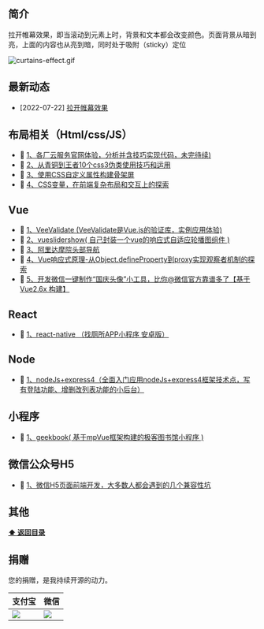 <!--
 * @Description: 
 * @Version: 1.0
 * @Autor: caohq33221
 * @Date: 2022-07-22 16:06:42
 * @LastEditors: codercao
 * @LastEditTime: 2022-07-22 16:42:11
-->

## 简介 

拉开帷幕效果，即当滚动到元素上时，背景和文本都会改变颜色。页面背景从暗到亮，上面的内容也从亮到暗，同时处于吸附（sticky）定位

![curtains-effect.gif](https://p6-juejin.byteimg.com/tos-cn-i-k3u1fbpfcp/4c79c55d557e46eba468614a2b858123~tplv-k3u1fbpfcp-watermark.image?)

## 最新动态  

- [2022-07-22] [拉开帷幕效果](https://github.com/HongqingCao/my-code/tree/curtains-effect)   




## 布局相关（Html/css/JS）  
- :book: [1、各厂云服务官网体验，分析并含技巧实现代码，未完待续)]()  
- :book: [2、从青铜到王者10个css3伪类使用技巧和运用](https://github.com/HongqingCao/my-code/tree/Pseudo-classes)  
- :book: [3、使用CSS自定义属性构建骨架屏](https://github.com/HongqingCao/my-code/tree/skeleton-demo)  
- :book: [4、CSS变量，在前端复杂布局和交互上的探索](https://github.com/HongqingCao/my-code/tree/dry-switching-with-css)  

## Vue  

- :book: [1、VeeValidate (VeeValidate是Vue.js的验证库，实例应用体验)](https://github.com/HongqingCao/my-code/tree/VeeValidate)  
- :book: [2、vueslidershow( 自己封装一个vue的响应式自适应轮播图组件 )](https://github.com/HongqingCao/my-code/tree/VueSliderShow)  
- :book: [3、阿里达摩院头部导航](https://github.com/HongqingCao/my-code/tree/damopotal)  
- :book: [4、Vue响应式原理-从Object.defineProperty到proxy实现观察者机制的探索](https://juejin.im/post/5d7201cdf265da03d7283e1d)  
- :book: [5、开发微信一键制作“国庆头像”小工具，比你@微信官方靠谱多了【基于 Vue2.6x 构建】](https://juejin.im/post/5d8dbc28f265da5bac300c00)  
  
## React  

- :book: [1、react-native （找厕所APP小程序 安卓版）](https://github.com/HongqingCao/my-code/tree/Toilet-React-native)  

  
 
## Node  
- :book:  [1、nodeJs+express4（全面入门应用nodeJs+express4框架技术点，写有登陆功能、增删改列表功能的小后台）](https://github.com/HongqingCao/my-code/tree/Node-Express4)   

## 小程序  
- :book: [1、geekbook( 基于mpVue框架构建的极客图书馆小程序 )](https://github.com/HongqingCao/my-code/tree/geekbook)  

 ## 微信公众号H5  
- :book: [1、微信H5页面前端开发，大多数人都会遇到的几个兼容性坑](https://juejin.im/post/5d47d2eff265da03f77e4e3a)  
 
  
## 其他  

**[:arrow_up: 返回目录](##最新动态)**


## 捐赠

您的捐赠，是我持续开源的动力。


支付宝 | 微信
------|------
![](./public/alipay.jpg) | ![](./public/wechat.jpg)

